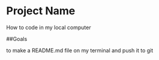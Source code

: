 # Project Name

How to code in my local computer 

##Goals

to make a README.md file on my terminal and push it to git
